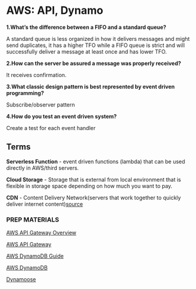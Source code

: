 # AWS: API, Dynamo

**1.What’s the difference between a FIFO and a standard queue?**

A standard queue is less organized in how it delivers messages and might send duplicates, it has a higher TFO while a FIFO queue is strict and will successfully deliver a message at least once and has lower TFO.

**2.How can the server be assured a message was properly received?**

It receives confirmation.

**3.What classic design pattern is best represented by event driven programming?**

Subscribe/observer pattern

**4.How do you test an event driven system?**

Create a test for each event handler

## Terms

**Serverless Function** - event driven functions (lambda) that can be used directly in AWS/third servers.

**Cloud Storage** - Storage that is external from local environment that is flexible in storage space depending on how much you want to pay.

**CDN** - Content Delivery Network(servers that work together to quickly deliver internet content)[source](https://www.cloudflare.com/learning/cdn/what-is-a-cdn/)

### PREP MATERIALS

[AWS API Gateway Overview](https://www.serverless.com/amazon-api-gateway)

[AWS API Gateway](https://aws.amazon.com/api-gateway/)

[AWS DynamoDB Guide](https://www.dynamodbguide.com/what-is-dynamo-db/)

[AWS DynamoDB](https://aws.amazon.com/dynamodb/)

[Dynamoose](https://dynamoosejs.com/getting_started/Introduction)